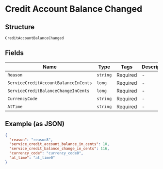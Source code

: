 
# Credit Account Balance Changed

## Structure

`CreditAccountBalanceChanged`

## Fields

| Name | Type | Tags | Description |
|  --- | --- | --- | --- |
| `Reason` | `string` | Required | - |
| `ServiceCreditAccountBalanceInCents` | `long` | Required | - |
| `ServiceCreditBalanceChangeInCents` | `long` | Required | - |
| `CurrencyCode` | `string` | Required | - |
| `AtTime` | `string` | Required | - |

## Example (as JSON)

```json
{
  "reason": "reason8",
  "service_credit_account_balance_in_cents": 10,
  "service_credit_balance_change_in_cents": 116,
  "currency_code": "currency_code8",
  "at_time": "at_time0"
}
```

